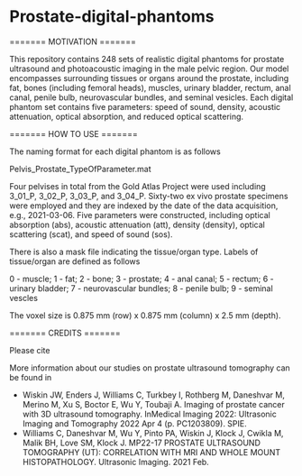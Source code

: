 # Prostate-digital-phantoms

======= MOTIVATION =======

This repository contains 248 sets of realistic digital phantoms for prostate ultrasound and photoacoustic imaging in the male pelvic region. Our model encompasses surrounding tissues or organs around the prostate, including fat, bones (including femoral heads), muscles, urinary bladder, rectum, anal canal, penile bulb, neurovascular bundles, and seminal vesicles. Each digital phantom set contains five parameters: speed of sound, density, acoustic attenuation, optical absorption, and reduced optical scattering. 


======= HOW TO USE =======

The naming format for each digital phantom is as follows

Pelvis_Prostate_TypeOfParameter.mat

Four pelvises in total from the Gold Atlas Project were used including 3_01_P, 3_02_P, 3_03_P, and 3_04_P. 
Sixty-two ex vivo prostate specimens were employed and they are indexed by the date of the data acquisition, e.g., 2021-03-06.
Five parameters were constructed, including optical absorption (abs), acoustic attenuation (att), density (density), optical scattering (scat), and speed of sound (sos).

There is also a mask file indicating the tissue/organ type. Labels of tissue/organ are defined as follows

0 - muscle; 1 - fat; 2 - bone; 3 - prostate; 4 - anal canal; 5 - rectum; 6 - urinary bladder; 7 - neurovascular bundles; 8 - penile bulb; 9 - seminal vescles

The voxel size is 0.875 mm (row) x 0.875 mm (column) x 2.5 mm (depth).


======= CREDITS =======

Please cite 

More information about our studies on prostate ultrasound tomography can be found in
* Wiskin JW, Enders J, Williams C, Turkbey I, Rothberg M, Daneshvar M, Merino M, Xu S, Boctor E, Wu Y, Toubaji A. Imaging of prostate cancer with 3D ultrasound tomography. InMedical Imaging 2022: Ultrasonic Imaging and Tomography 2022 Apr 4 (p. PC1203809). SPIE.
* Williams C, Daneshvar M, Wu Y, Pinto PA, Wiskin J, Klock J, Cwikla M, Malik BH, Love SM, Klock J. MP22-17 PROSTATE ULTRASOUND TOMOGRAPHY (UT): CORRELATION WITH MRI AND WHOLE MOUNT HISTOPATHOLOGY. Ultrasonic Imaging. 2021 Feb.

